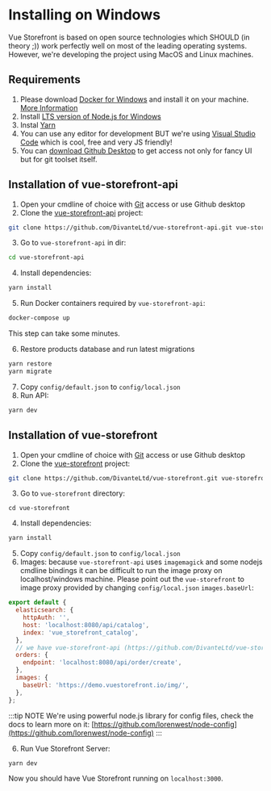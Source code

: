 # Installing on Windows

Vue Storefront is based on open source technologies which SHOULD (in theory ;)) work perfectly well on most of the leading operating systems. However, we're developing the project using MacOS and Linux machines.

## Requirements

1. Please download [Docker for Windows](https://store.docker.com/editions/community/docker-ce-desktop-windows) and install it on your machine. [More Information](https://blog.jayway.com/2017/04/19/running-docker-on-bash-on-windows/)
2. Install [LTS version of Node.js for Windows](https://nodejs.org/en/download/)
3. Instal [Yarn](https://yarnpkg.com/en/docs/install)
4. You can use any editor for development BUT we're using [Visual Studio Code](https://code.visualstudio.com/) which is cool, free and very JS friendly!
5. You can [download Github Desktop](https://desktop.github.com/) to get access not only for fancy UI but for git toolset itself.

## Installation of vue-storefront-api

1. Open your cmdline of choice with [Git](https://git-scm.com/download/win) access or use Github desktop
2. Clone the [vue-storefront-api](https://github.com/DivanteLtd/vue-storefront-api) project:

```bash
git clone https://github.com/DivanteLtd/vue-storefront-api.git vue-storefront-api
```

3. Go to `vue-storefront-api` in dir:

```bash
cd vue-storefront-api
```

4. Install dependencies:

```bash
yarn install
```

5. Run Docker containers required by `vue-storefront-api`:

```bash
docker-compose up
```

This step can take some minutes.

6. Restore products database and run latest migrations

```bash
yarn restore
yarn migrate
```

7. Copy `config/default.json` to `config/local.json`
8. Run API:

```bash
yarn dev
```

## Installation of vue-storefront

1. Open your cmdline of choice with [Git](https://git-scm.com/download/win) access or use Github desktop
2. Clone the [vue-storefront](https://github.com/DivanteLtd/vue-storefront) project:

```bash
git clone https://github.com/DivanteLtd/vue-storefront.git vue-storefront
```

3. Go to `vue-storefront` directory:

```
cd vue-storefront
```

4. Install dependencies:

```bash
yarn install
```

5. Copy `config/default.json` to `config/local.json`
6. Images: because `vue-storefront-api` uses `imagemagick` and some nodejs cmdline bindings it can be difficult to run the image proxy on localhost/windows machine. Please point out the `vue-storefront` to image proxy provided by changing `config/local.json` `images.baseUrl`:

```js
export default {
  elasticsearch: {
    httpAuth: '',
    host: 'localhost:8080/api/catalog',
    index: 'vue_storefront_catalog',
  },
  // we have vue-storefront-api (https://github.com/DivanteLtd/vue-storefront-api) endpoints below:
  orders: {
    endpoint: 'localhost:8080/api/order/create',
  },
  images: {
    baseUrl: 'https://demo.vuestorefront.io/img/',
  },
};
```

:::tip NOTE
We're using powerful node.js library for config files, check the docs to learn more on it: [https://github.com/lorenwest/node-config](https://github.com/lorenwest/node-config)
:::

6. Run Vue Storefront Server:

```bash
yarn dev
```

Now you should have Vue Storefront running on `localhost:3000`.
